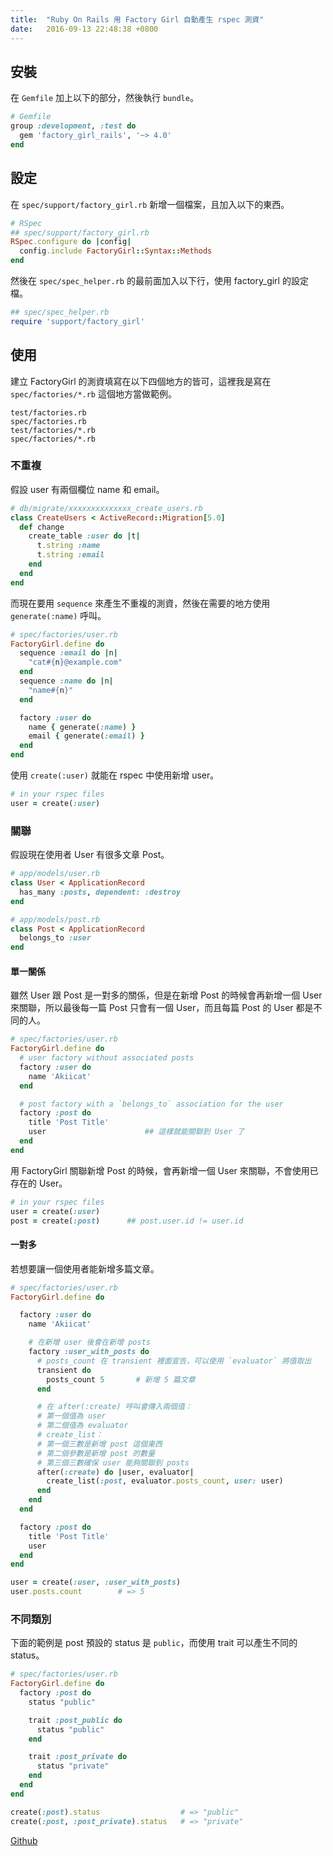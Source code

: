 ```yaml
---
title:  "Ruby On Rails 用 Factory Girl 自動產生 rspec 測資"
date:   2016-09-13 22:48:38 +0800
---
```


## 安裝
在 `Gemfile` 加上以下的部分，然後執行 `bundle`。

```ruby
# Gemfile
group :development, :test do
  gem 'factory_girl_rails', '~> 4.0'
end
```

## 設定
在 `spec/support/factory_girl.rb` 新增一個檔案，且加入以下的東西。

```ruby
# RSpec
## spec/support/factory_girl.rb
RSpec.configure do |config|
  config.include FactoryGirl::Syntax::Methods
end
```

然後在 `spec/spec_helper.rb` 的最前面加入以下行，使用 factory_girl 的設定檔。

```ruby
## spec/spec_helper.rb
require 'support/factory_girl'
```

<!--excerpt-->
## 使用
建立 FactoryGirl 的測資填寫在以下四個地方的皆可，這裡我是寫在 `spec/factories/*.rb` 這個地方當做範例。

```
test/factories.rb
spec/factories.rb
test/factories/*.rb
spec/factories/*.rb
```

### 不重複
假設 user 有兩個欄位 name 和 email。

```ruby
# db/migrate/xxxxxxxxxxxxxx_create_users.rb
class CreateUsers < ActiveRecord::Migration[5.0]
  def change
    create_table :user do |t|
      t.string :name
      t.string :email
    end
  end
end
```

而現在要用 `sequence` 來產生不重複的測資，然後在需要的地方使用 `generate(:name)` 呼叫。

```ruby
# spec/factories/user.rb
FactoryGirl.define do
  sequence :email do |n|
    "cat#{n}@example.com"
  end
  sequence :name do |n|
    "name#{n}"
  end

  factory :user do
    name { generate(:name) }
    email { generate(:email) }
  end
end
```

使用 `create(:user)` 就能在 rspec 中使用新增 user。

```ruby
# in your rspec files
user = create(:user)
```

### 關聯
假設現在使用者 User 有很多文章 Post。

```ruby
# app/models/user.rb
class User < ApplicationRecord
  has_many :posts, dependent: :destroy
end

# app/models/post.rb
class Post < ApplicationRecord
  belongs_to :user
end
```

#### 單一關係
雖然 User 跟 Post 是一對多的關係，但是在新增 Post 的時候會再新增一個 User
來關聯，所以最後每一篇 Post 只會有一個 User，而且每篇 Post 的 User 都是不同的人。

```ruby
# spec/factories/user.rb
FactoryGirl.define do
  # user factory without associated posts
  factory :user do
    name 'Akiicat'
  end

  # post factory with a `belongs_to` association for the user
  factory :post do
    title 'Post Title'
    user                      ## 這樣就能關聯到 User 了
  end
end

```

用 FactoryGirl 關聯新增 Post 的時候，會再新增一個 User 來關聯，不會使用已存在的 User。

```ruby
# in your rspec files
user = create(:user)
post = create(:post)      ## post.user.id != user.id
```

#### 一對多
若想要讓一個使用者能新增多篇文章。

```ruby
# spec/factories/user.rb
FactoryGirl.define do

  factory :user do
    name 'Akiicat'

    # 在新增 user 後會在新增 posts
    factory :user_with_posts do
      # posts_count 在 transient 裡面宣告，可以使用 `evaluator` 將值取出
      transient do
        posts_count 5       # 新增 5 篇文章
      end

      # 在 after(:create) 呼叫會傳入兩個值：
      # 第一個值為 user
      # 第二個值為 evaluator
      # create_list：
      # 第一個三數是新增 post 這個東西
      # 第二個參數是新增 post 的數量
      # 第三個三數確保 user 能夠關聯到 posts
      after(:create) do |user, evaluator|
        create_list(:post, evaluator.posts_count, user: user)
      end
    end
  end

  factory :post do
    title 'Post Title'
    user
  end
end
```

```ruby
user = create(:user, :user_with_posts)
user.posts.count        # => 5
```

### 不同類別
下面的範例是 post 預設的 status 是 `public`，而使用 trait 可以產生不同的 status。

```ruby
# spec/factories/user.rb
FactoryGirl.define do
  factory :post do
    status "public"

	trait :post_public do
      status "public"
    end

    trait :post_private do
      status "private"
    end
  end
end
```

```ruby
create(:post).status                  # => "public"
create(:post, :post_private).status   # => "private"
```

[Github](https://github.com/thoughtbot/factory_girl_rails)
